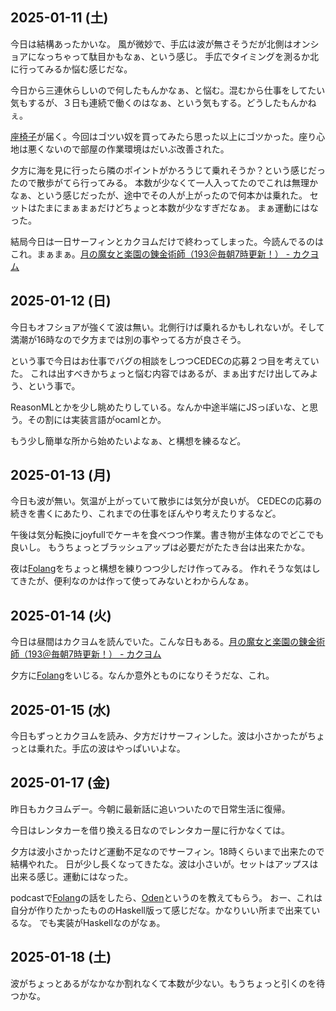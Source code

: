 ## 2025-01-11 (土)

今日は結構あったかいな。
風が微妙で、手広は波が無さそうだが北側はオンショアになっちゃって駄目かもなぁ、という感じ。
手広でタイミングを測るか北に行ってみるか悩む感じだな。

今日から三連休らしいので何したもんかなぁ、と悩む。混むから仕事をしてたい気もするが、３日も連続で働くのはなぁ、という気もする。どうしたもんかねぇ。

[座椅子](%E5%BA%A7%E6%A4%85%E5%AD%90)が届く。今回はゴツい奴を買ってみたら思った以上にゴツかった。座り心地は悪くないので部屋の作業環境はだいぶ改善された。

夕方に海を見に行ったら隣のポイントがかろうじて乗れそうか？という感じだったので散歩がてら行ってみる。
本数が少なくて一人入ってたのでこれは無理かなぁ、という感じだったが、途中でその人が上がったので何本かは乗れた。
セットはたまにまぁまぁだけどちょっと本数が少なすぎだなぁ。
まぁ運動にはなった。

結局今日は一日サーフィンとカクヨムだけで終わってしまった。今読んでるのはこれ。まぁまぁ。[月の魔女と楽園の錬金術師（193＠毎朝7時更新！） - カクヨム](https://kakuyomu.jp/works/16817330664974922093)

## 2025-01-12 (日)

今日もオフショアが強くて波は無い。北側行けば乗れるかもしれないが。そして満潮が16時なので夕方までは別の事やってる方が良さそう。

という事で今日はお仕事でバグの相談をしつつCEDECの応募２つ目を考えていた。
これは出すべきかちょっと悩む内容ではあるが、まぁ出すだけ出してみよう、という事で。

ReasonMLとかを少し眺めたりしている。なんか中途半端にJSっぽいな、と思う。その割には実装言語がocamlとか。

もう少し簡単な所から始めたいよなぁ、と構想を練るなど。

## 2025-01-13 (月)

今日も波が無い。気温が上がっていて散歩には気分が良いが。
CEDECの応募の続きを書くにあたり、これまでの仕事をぼんやり考えたりするなど。

午後は気分転換にjoyfullでケーキを食べつつ作業。書き物が主体なのでどこでも良いし。
もうちょっとブラッシュアップは必要だがたたき台は出来たかな。

夜は[Folang](Folang)をちょっと構想を練りつつ少しだけ作ってみる。
作れそうな気はしてきたが、便利なのかは作って使ってみないとわからんなぁ。

## 2025-01-14 (火)

今日は昼間はカクヨムを読んでいた。こんな日もある。[月の魔女と楽園の錬金術師（193＠毎朝7時更新！） - カクヨム](https://kakuyomu.jp/works/16817330664974922093)

夕方に[Folang](Folang)をいじる。なんか意外とものになりそうだな、これ。

## 2025-01-15 (水)

今日もずっとカクヨムを読み、夕方だけサーフィンした。波は小さかったがちょっとは乗れた。手広の波はやっぱいいよな。

## 2025-01-17 (金)

昨日もカクヨムデー。今朝に最新話に追いついたので日常生活に復帰。

今日はレンタカーを借り換える日なのでレンタカー屋に行かなくては。

夕方は波小さかったけど運動不足なのでサーフィン。18時くらいまで出来たので結構やれた。
日が少し長くなってきたな。波は小さいが。セットはアップスは出来る感じ。運動にはなった。

podcastで[Folang](Folang)の話をしたら、[Oden](https://github.com/oden-lang/oden.git)というのを教えてもらう。
おー、これは自分が作りたかったもののHaskell版って感じだな。かなりいい所まで出来ているな。
でも実装がHaskellなのがなぁ。

## 2025-01-18 (土)

波がちょっとあるがなかなか割れなくて本数が少ない。もうちょっと引くのを待つかな。